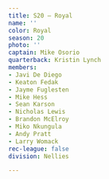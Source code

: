 ```yaml
---
title: S20 – Royal
name: ''
color: Royal
season: 20
photo: ''
captain: Mike Osorio
quarterback: Kristin Lynch
members:
- Javi De Diego
- Keaton Fedak
- Jayme Fuglesten
- Mike Hess
- Sean Karson
- Nicholas Lewis
- Brandon McElroy
- Miko Nkungula
- Andy Pratt
- Larry Womack
rec-league: false
division: Nellies

---
```

